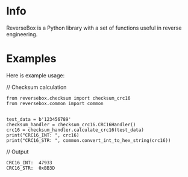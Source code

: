 # Info

ReverseBox is a Python library with a set of functions
useful in reverse engineering.


# Examples

Here is example usage:


// Checksum calculation
```
from reversebox.checksum import checksum_crc16
from reversebox.common import common


test_data = b'123456789'
checksum_handler = checksum_crc16.CRC16Handler()
crc16 = checksum_handler.calculate_crc16(test_data)
print("CRC16_INT: ", crc16)
print("CRC16_STR: ", common.convert_int_to_hex_string(crc16))
```
// Output
```
CRC16_INT:  47933
CRC16_STR:  0xBB3D
```